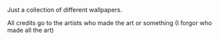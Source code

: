 Just a collection of different wallpapers.

All credits go to the artists who made the art or something (I forgor who made all the art)
